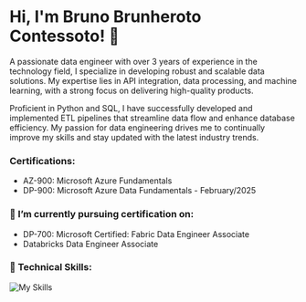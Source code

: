 # Hi, I'm Bruno Brunheroto Contessoto! 👋

<p align="left">A passionate data engineer with over 3 years of experience in the technology field, I specialize in developing robust and scalable data solutions. My expertise lies in API integration, data processing, and machine learning, with a strong focus on delivering high-quality products.</p>
  
<p align="left">Proficient in Python and SQL, I have successfully developed and implemented ETL pipelines that streamline data flow and enhance database efficiency. My passion for data engineering drives me to continually improve my skills and stay updated with the latest industry trends.</p>

<h3> Certifications: </h3>

- AZ-900: Microsoft Azure Fundamentals
- DP-900: Microsoft Azure Data Fundamentals - February/2025

<h3> 🌱 I’m currently pursuing certification on: </h3>

- DP-700: Microsoft Certified: Fabric Data Engineer Associate
- Databricks Data Engineer Associate

<h3>💼 Technical Skills: </h3>

![My Skills](https://simpleskill.icons.workers.dev/svg?i=python,mysql,postgresql,databricks,apachespark&perline=10)
